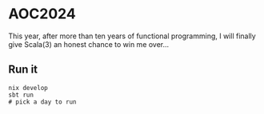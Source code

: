 # AOC2024

This year, after more than ten years of functional programming, I will finally
give Scala(3) an honest chance to win me over...

## Run it

```
nix develop
sbt run
# pick a day to run
```
